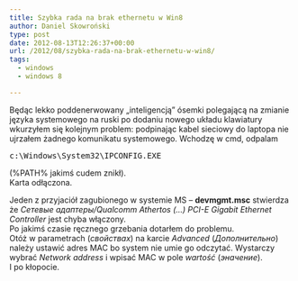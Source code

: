 ```yaml
---
title: Szybka rada na brak ethernetu w Win8
author: Daniel Skowroński
type: post
date: 2012-08-13T12:26:37+00:00
url: /2012/08/szybka-rada-na-brak-ethernetu-w-win8/
tags:
  - windows
  - windows 8

---
```

Będąc lekko poddenerwowany &#8222;inteligencją&#8221; ósemki polegającą na zmianie języka systemowego na ruski po dodaniu nowego układu klawiatury wkurzyłem się kolejnym problem: podpinając kabel sieciowy do laptopa nie ujrzałem żadnego komunikatu systemowego. Wchodzę w cmd, odpalam 

<pre class="EnlighterJSRAW bash">c:\Windows\System32\IPCONFIG.EXE</pre>

(%PATH% jakimś cudem znikł).  
Karta odłączona. 

Jeden z przyjaciół zagubionego w systemie MS &#8211; **devmgmt.msc** stwierdza że _Сетевые адаптеры/Qualcomm Athertos (&#8230;) PCI-E Gigabit Ethernet Controller_ jest chyba włączony.  
Po jakimś czasie ręcznego grzebania dotarłem do problemu.  
Otóż w parametrach (_свойствах_) na karcie _Advanced_ (_Дополнительно_) należy ustawić adres MAC bo system nie umie go odczytać. Wystarczy wybrać _Network address_ i wpisać MAC w pole _wartość_ (_эначение_).  
I po kłopocie.